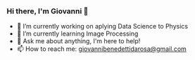 ### Hi there, I'm Giovanni 👋

- 🔭 I’m currently working on aplying Data Science to Physics
- 🌱 I’m currently learning Image Processing
- 💬 Ask me about anything, I'm here to help!
- 📫 How to reach me: giovannibenedettidarosa@gmail.com
